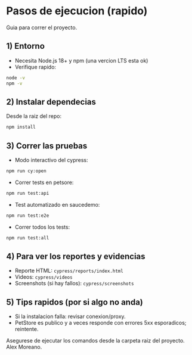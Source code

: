 # Pasos de ejecucion (rapido)

Guia para correr el proyecto. 

## 1) Entorno
- Necesita Node.js 18+ y npm (una vercion LTS esta ok)
- Verifique rapido:
```bash
node -v
npm -v
```

## 2) Instalar dependecias
Desde la raiz del repo:
```bash
npm install
```

## 3) Correr las pruebas

- Modo interactivo del cypress:
```bash
npm run cy:open
```

- Correr tests en petsore:
```bash
npm run test:api
```

- Test automatizado en saucedemo:
```bash
npm run test:e2e
```

- Correr todos los tests:
```bash
npm run test:all
```

## 4) Para ver los reportes y evidencias
- Reporte HTML: `cypress/reports/index.html`
- Videos: `cypress/videos`
- Screenshots (si hay fallos): `cypress/screenshots`

## 5) Tips rapidos (por si algo no anda)
- Si la instalacion falla: revisar conexion/proxy.
- PetStore es publico y a veces responde con errores 5xx esporadicos; reintente.

Asegurese de ejecutar los comandos desde la carpeta raiz del proyecto.
Alex Moreano.